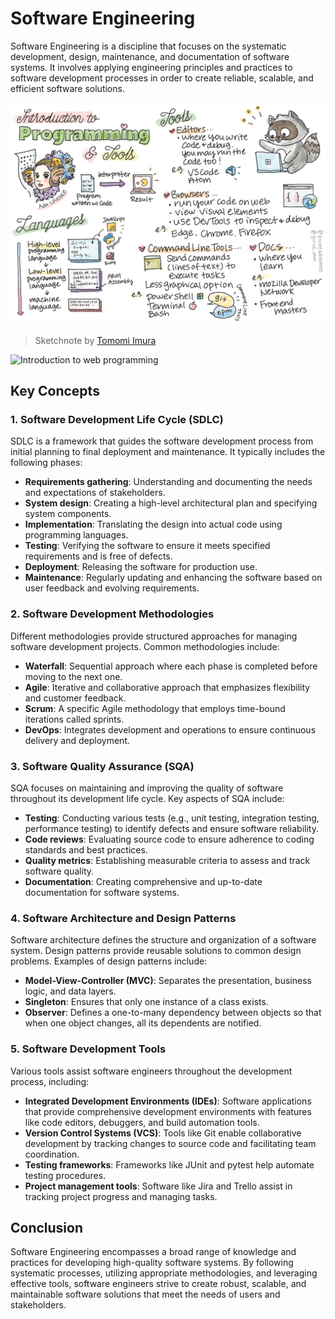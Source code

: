 # Software Engineering

Software Engineering is a discipline that focuses on the systematic development, design, maintenance, and documentation of software systems. It involves applying engineering principles and practices to software development processes in order to create reliable, scalable, and efficient software solutions.

![Introduction to web programming](/images/webdev-programming.png)
> Sketchnote by [Tomomi Imura](https://twitter.com/girlie_mac)

![Introduction to web programming](https://github.com/drshahizan/Python_EDA/blob/main/lab/hpdp1.jpeg)

## Key Concepts

### 1. Software Development Life Cycle (SDLC)

SDLC is a framework that guides the software development process from initial planning to final deployment and maintenance. It typically includes the following phases:

- **Requirements gathering**: Understanding and documenting the needs and expectations of stakeholders.
- **System design**: Creating a high-level architectural plan and specifying system components.
- **Implementation**: Translating the design into actual code using programming languages.
- **Testing**: Verifying the software to ensure it meets specified requirements and is free of defects.
- **Deployment**: Releasing the software for production use.
- **Maintenance**: Regularly updating and enhancing the software based on user feedback and evolving requirements.

### 2. Software Development Methodologies

Different methodologies provide structured approaches for managing software development projects. Common methodologies include:

- **Waterfall**: Sequential approach where each phase is completed before moving to the next one.
- **Agile**: Iterative and collaborative approach that emphasizes flexibility and customer feedback.
- **Scrum**: A specific Agile methodology that employs time-bound iterations called sprints.
- **DevOps**: Integrates development and operations to ensure continuous delivery and deployment.

### 3. Software Quality Assurance (SQA)

SQA focuses on maintaining and improving the quality of software throughout its development life cycle. Key aspects of SQA include:

- **Testing**: Conducting various tests (e.g., unit testing, integration testing, performance testing) to identify defects and ensure software reliability.
- **Code reviews**: Evaluating source code to ensure adherence to coding standards and best practices.
- **Quality metrics**: Establishing measurable criteria to assess and track software quality.
- **Documentation**: Creating comprehensive and up-to-date documentation for software systems.

### 4. Software Architecture and Design Patterns

Software architecture defines the structure and organization of a software system. Design patterns provide reusable solutions to common design problems. Examples of design patterns include:

- **Model-View-Controller (MVC)**: Separates the presentation, business logic, and data layers.
- **Singleton**: Ensures that only one instance of a class exists.
- **Observer**: Defines a one-to-many dependency between objects so that when one object changes, all its dependents are notified.

### 5. Software Development Tools

Various tools assist software engineers throughout the development process, including:

- **Integrated Development Environments (IDEs)**: Software applications that provide comprehensive development environments with features like code editors, debuggers, and build automation tools.
- **Version Control Systems (VCS)**: Tools like Git enable collaborative development by tracking changes to source code and facilitating team coordination.
- **Testing frameworks**: Frameworks like JUnit and pytest help automate testing procedures.
- **Project management tools**: Software like Jira and Trello assist in tracking project progress and managing tasks.

## Conclusion

Software Engineering encompasses a broad range of knowledge and practices for developing high-quality software systems. By following systematic processes, utilizing appropriate methodologies, and leveraging effective tools, software engineers strive to create robust, scalable, and maintainable software solutions that meet the needs of users and stakeholders.
